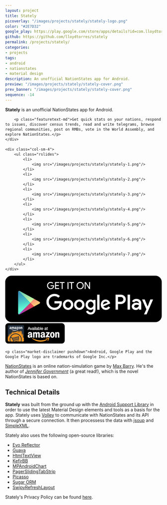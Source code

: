 ```yaml
---
layout: project
title: Stately
picoverlay: "/images/projects/stately/stately-logo.png"
color: "#2E7D32"
google_play: https://play.google.com/store/apps/details?id=com.lloydtorres.stately
github: https://github.com/lloydtorres/stately
permalink: /projects/stately/
categories:
- projects
tags:
- android
- nationstates
- material design
description: An unofficial NationStates app for Android.
preview: "/images/projects/stately/stately-cover.png"
prev_banner: "/images/projects/stately/stately-cover.png"
sequence: -14
---
```


<div class="row">
    <div class="col-sm-8">
        <p class="featuretext-lg"><strong class="green-emph">Stately</strong> is an unofficial NationStates app for Android.</p>

        <p class="featuretext-md">Get quick stats on your nations, respond to issues, discover census trends, read and write telegrams, browse regional communities, post on RMBs, vote in the World Assembly, and explore NationStates.</p>
    </div>

    <div class="col-sm-4">
        <ul class="rslides">
            <li>
                <img src="/images/projects/stately/stately-1.png"/>
            </li>
            <li>
                <img src="/images/projects/stately/stately-2.png"/>
            </li>
            <li>
                <img src="/images/projects/stately/stately-3.png"/>
            </li>
            <li>
                <img src="/images/projects/stately/stately-4.png"/>
            </li>
            <li>
                <img src="/images/projects/stately/stately-5.png"/>
            </li>
            <li>
                <img src="/images/projects/stately/stately-6.png"/>
            </li>
            <li>
                <img src="/images/projects/stately/stately-7.png"/>
            </li>
        </ul>
    </div>
</div>

<div class="col-center paddup">
    <a href="https://play.google.com/store/apps/details?id=com.lloydtorres.stately"><img src="/images/icons/ps_badge.png" class="market-badges-large"/></a> <a href="http://www.amazon.com/gp/product/B01E4R7T1C/ref=mas_pm_stately_for_nationstates"><img src="/images/icons/amazon_badge.png" class="market-badges-large"/></a>

    <p class="market-disclaimer pushdown">Android, Google Play and the Google Play logo are trademarks of Google Inc.</p>
</div>

<p><a href="http://www.nationstates.net/">NationStates</a> is an online nation-simulation game by <a href="http://maxbarry.com/">Max Barry</a>. He's the author of <em><a href="http://www.amazon.ca/Jennifer-Government-Max-Barry/dp/1400030927">Jennifer Government</a></em> (a great read!), which is the novel NationStates is based on.</p>

<div class="row"><div class="col-md-offset-2 col-md-8"><div class="divider"><div class="inner"></div></div></div></div>

<h2>Technical Details</h2>

<p><strong>Stately</strong> was built from the ground up with the <a href="http://developer.android.com/tools/support-library/index.html">Android Support Library</a> in order to use the latest Material Design elements and tools as a basis for the app. Stately uses <a href="http://developer.android.com/training/volley/index.html">Volley</a> to communicate with NationStates and its API through a secure connection. It then processess the data with <a href="http://jsoup.org/">jsoup</a> and <a href="http://simple.sourceforge.net/">SimpleXML</a>.</p>

<p>Stately also uses the following open-source libraries:</p>

<ul>
    <li><a href="https://github.com/atteo/evo-inflector">Evo Reflector</a></li>
    <li><a href="https://github.com/google/guava">Guava</a></li>
    <li><a href="https://github.com/SufficientlySecure/html-textview">HtmlTextView</a></li>
    <li><a href="https://github.com/kefirfromperm/kefirbb">KefirBB</a></li>
    <li><a href="https://github.com/PhilJay/MPAndroidChart">MPAndroidChart</a></li>
    <li><a href="https://github.com/jpardogo/PagerSlidingTabStrip">PagerSlidingTabStrip</a></li>
    <li><a href="https://github.com/square/picasso">Picasso</a></li>
    <li><a href="https://github.com/satyan/sugar">Sugar ORM</a></li>
    <li><a href="https://github.com/OrangeGangsters/SwipyRefreshLayout">SwipyRefreshLayout</a></li>
</ul>

Stately's Privacy Policy can be found <a href="https://www.iubenda.com/privacy-policy/7793041">here</a>.

<script>
$(function() {
    $(".rslides").responsiveSlides({timeout: 5000, maxwidth:450});
});
</script>